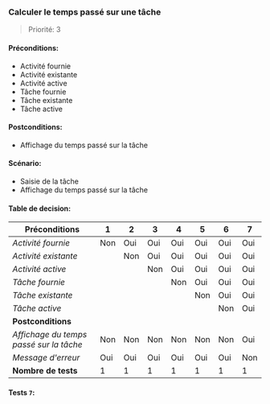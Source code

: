 ### **Calculer le temps passé sur une tâche**

> Priorité: 3

#### Préconditions:

- Activité fournie
- Activité existante
- Activité active
- Tâche fournie
- Tâche existante
- Tâche active

#### Postconditions:

- Affichage du temps passé sur la tâche

#### Scénario:

- Saisie de la tâche
- Affichage du temps passé sur la tâche

#### Table de decision:

| Préconditions                           | 1   | 2   | 3   | 4   | 5   | 6   | 7   |
| --------------------------------------- | --- | --- | --- | --- | --- | --- | --- |
| _Activité fournie_                      | Non | Oui | Oui | Oui | Oui | Oui | Oui |
| _Activité existante_                    |     | Non | Oui | Oui | Oui | Oui | Oui |
| _Activité active_                       |     |     | Non | Oui | Oui | Oui | Oui |
| _Tâche fournie_                         |     |     |     | Non | Oui | Oui | Oui |
| _Tâche existante_                       |     |     |     |     | Non | Oui | Oui |
| _Tâche active_                          |     |     |     |     |     | Non | Oui |
| **Postconditions**                      |     |     |     |     |     |     |     |
| _Affichage du temps passé sur la tâche_ | Non | Non | Non | Non | Non | Non | Oui |
| _Message d'erreur_                      | Oui | Oui | Oui | Oui | Oui | Oui | Non |
| **Nombre de tests**                     | 1   | 1   | 1   | 1   | 1   | 1   | 1   |

#### Tests `7`:

